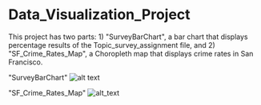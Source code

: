 # Data_Visualization_Project
 
This project has two parts: 1) "SurveyBarChart", a bar chart that displays percentage results of the Topic_survey_assignment file, and 2) "SF_Crime_Rates_Map", a Choropleth map that displays crime rates in San Francisco.

"SurveyBarChart"
![alt text](https://imgur.com/dOsk8K6)

"SF_Crime_Rates_Map"
![alt_text](https://imgur.com/Rok3PTJ)
